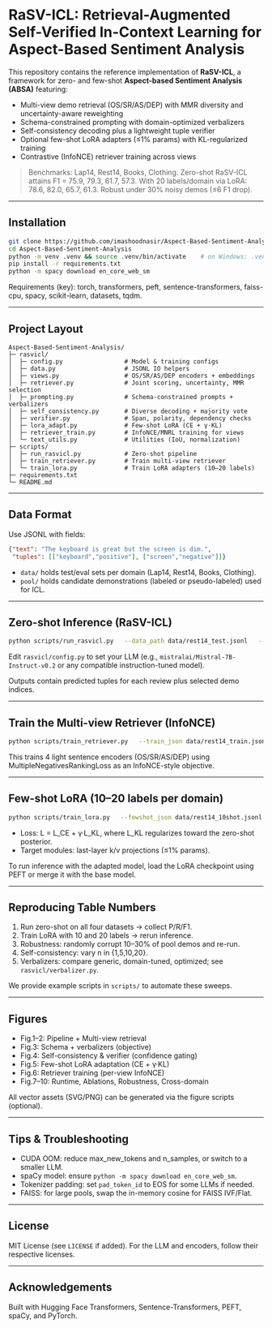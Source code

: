# RaSV-ICL: Retrieval-Augmented Self-Verified In-Context Learning for Aspect-Based Sentiment Analysis

This repository contains the reference implementation of **RaSV-ICL**, a framework for zero- and few-shot **Aspect-based Sentiment Analysis (ABSA)** featuring:

- Multi-view demo retrieval (OS/SR/AS/DEP) with MMR diversity and uncertainty-aware reweighting
- Schema-constrained prompting with domain-optimized verbalizers
- Self-consistency decoding plus a lightweight tuple verifier
- Optional few-shot LoRA adapters (≤1% params) with KL-regularized training
- Contrastive (InfoNCE) retriever training across views

> Benchmarks: Lap14, Rest14, Books, Clothing. Zero-shot RaSV-ICL attains F1 = 75.9, 79.3, 61.7, 57.3. With 20 labels/domain via LoRA: 78.6, 82.0, 65.7, 61.3. Robust under 30% noisy demos (≤6 F1 drop).

---

## Installation

```bash
git clone https://github.com/imashoodnasir/Aspect-Based-Sentiment-Analysis.git
cd Aspect-Based-Sentiment-Analysis
python -m venv .venv && source .venv/bin/activate    # on Windows: .venv\Scripts\activate
pip install -r requirements.txt
python -m spacy download en_core_web_sm
```

Requirements (key): torch, transformers, peft, sentence-transformers, faiss-cpu, spacy, scikit-learn, datasets, tqdm.

---

## Project Layout

```
Aspect-Based-Sentiment-Analysis/
├─ rasvicl/
│  ├─ config.py                 # Model & training configs
│  ├─ data.py                   # JSONL IO helpers
│  ├─ views.py                  # OS/SR/AS/DEP encoders + embeddings
│  ├─ retriever.py              # Joint scoring, uncertainty, MMR selection
│  ├─ prompting.py              # Schema-constrained prompts + verbalizers
│  ├─ self_consistency.py       # Diverse decoding + majority vote
│  ├─ verifier.py               # Span, polarity, dependency checks
│  ├─ lora_adapt.py             # Few-shot LoRA (CE + γ·KL)
│  ├─ retriever_train.py        # InfoNCE/MNRL training for views
│  └─ text_utils.py             # Utilities (IoU, normalization)
├─ scripts/
│  ├─ run_rasvicl.py            # Zero-shot pipeline
│  ├─ train_retriever.py        # Train multi-view retriever
│  └─ train_lora.py             # Train LoRA adapters (10–20 labels)
├─ requirements.txt
└─ README.md
```

---

## Data Format

Use JSONL with fields:
```json
{"text": "The keyboard is great but the screen is dim.",
 "tuples": [["keyboard","positive"], ["screen","negative"]]}
```

- `data/` holds test/eval sets per domain (Lap14, Rest14, Books, Clothing).
- `pool/` holds candidate demonstrations (labeled or pseudo-labeled) used for ICL.

---

## Zero-shot Inference (RaSV-ICL)

```bash
python scripts/run_rasvicl.py   --data_path data/rest14_test.jsonl   --pool_path pool/rest14_pool.jsonl   --out_path outputs/rasvicl_rest14_pred.jsonl
```

Edit `rasvicl/config.py` to set your LLM (e.g., `mistralai/Mistral-7B-Instruct-v0.2` or any compatible instruction-tuned model).

Outputs contain predicted tuples for each review plus selected demo indices.

---

## Train the Multi-view Retriever (InfoNCE)

```bash
python scripts/train_retriever.py   --train_json data/rest14_train.jsonl   --out_dir ckpts/retriever
```

This trains 4 light sentence encoders (OS/SR/AS/DEP) using MultipleNegativesRankingLoss as an InfoNCE-style objective.

---

## Few-shot LoRA (10–20 labels per domain)

```bash
python scripts/train_lora.py   --fewshot_json data/rest14_10shot.jsonl   --out_dir ckpts/lora_rest14   --llm_name mistralai/Mistral-7B-Instruct-v0.2
```

- Loss: L = L_CE + γ·L_KL, where L_KL regularizes toward the zero-shot posterior.
- Target modules: last-layer k/v projections (≤1% params).

To run inference with the adapted model, load the LoRA checkpoint using PEFT or merge it with the base model.

---

## Reproducing Table Numbers

1. Run zero-shot on all four datasets → collect P/R/F1.
2. Train LoRA with 10 and 20 labels → rerun inference.
3. Robustness: randomly corrupt 10–30% of pool demos and re-run.
4. Self-consistency: vary n in {1,5,10,20}.
5. Verbalizers: compare generic, domain-tuned, optimized; see `rasvicl/verbalizer.py`.

We provide example scripts in `scripts/` to automate these sweeps.

---

## Figures

- Fig.1–2: Pipeline + Multi-view retrieval
- Fig.3: Schema + verbalizers (objective)
- Fig.4: Self-consistency & verifier (confidence gating)
- Fig.5: Few-shot LoRA adaptation (CE + γ·KL)
- Fig.6: Retriever training (per-view InfoNCE)
- Fig.7–10: Runtime, Ablations, Robustness, Cross-domain

All vector assets (SVG/PNG) can be generated via the figure scripts (optional).

---

## Tips & Troubleshooting

- CUDA OOM: reduce max_new_tokens and n_samples, or switch to a smaller LLM.
- spaCy model: ensure `python -m spacy download en_core_web_sm`.
- Tokenizer padding: set `pad_token_id` to EOS for some LLMs if needed.
- FAISS: for large pools, swap the in-memory cosine for FAISS IVF/Flat.

---

## License

MIT License (see `LICENSE` if added). For the LLM and encoders, follow their respective licenses.

---

## Acknowledgements

Built with Hugging Face Transformers, Sentence-Transformers, PEFT, spaCy, and PyTorch.
